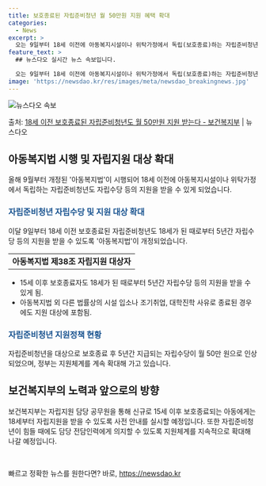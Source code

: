 ```yaml
---
title: 보호종료된 자립준비청년 월 50만원 지원 혜택 확대
categories:
  - News
excerpt: >
  오는 9일부터 18세 이전에 아동복지시설이나 위탁가정에서 독립(보호종료)하는 자립준비청년도 자립수당 등의 지…
feature_text: >
  ## 뉴스다오 실시간 뉴스 속보입니다.

  오는 9일부터 18세 이전에 아동복지시설이나 위탁가정에서 독립(보호종료)하는 자립준비청년도 자립수당 등의 지…
image: 'https://newsdao.kr/res/images/meta/newsdao_breakingnews.jpg'
---
```


![뉴스다오 속보](https://newsdao.kr/res/images/meta/newsdao_breakingnews.jpg)

<p>출처: <a href="https://newsdao.kr/3127" rel="dofollow">18세 이전 보호종료된 자립준비청년도 월 50만원 지원 받는다 - 보건복지부</a> | 뉴스다오</p>

<h2 data-ke-size="size26">아동복지법 시행 및 자립지원 대상 확대</h2>
<p data-ke-size="size16">올해 9월부터 개정된 '아동복지법'이 시행되어 18세 이전에 아동복지시설이나 위탁가정에서 독립하는 자립준비청년도 자립수당 등의 지원을 받을 수 있게 되었습니다.</p>

<h3><b><span style="color: #1a5490;">자립준비청년 자립수당 및 지원 대상 확대</span></b></h3>
<p data-ke-size="size16">이달 9일부터 18세 이전 보호종료된 자립준비청년도 18세가 된 때로부터 5년간 자립수당 등의 지원을 받을 수 있도록 '아동복지법'이 개정되었습니다.</p>
<table>
	<tr>
		<td style="text-align: center; height: 17px;"><b>아동복지법 제38조 자립지원 대상자</b></td>
	</tr>
</table>
<ul>
	<li>15세 이후 보호종료자도 18세가 된 때로부터 5년간 자립수당 등의 지원을 받을 수 있게 됨.</li>
	<li>아동복지법 외 다른 법률상의 시설 입소나 조기취업, 대학진학 사유로 종료된 경우에도 지원 대상에 포함됨.</li>
</ul>

<h3><b><span style="color: #1a5490;">자립준비청년 지원정책 현황</span></b></h3>
<p data-ke-size="size16">자립준비청년을 대상으로 보호종료 후 5년간 지급되는 자립수당이 월 50만 원으로 인상되었으며, 정부는 지원체계를 계속 확대해 가고 있습니다.</p>

<h2 data-ke-size="size26">보건복지부의 노력과 앞으로의 방향</h2>
<p data-ke-size="size16">보건복지부는 자립지원 담당 공무원을 통해 신규로 15세 이후 보호종료되는 아동에게는 18세부터 자립지원을 받을 수 있도록 사전 안내를 실시할 예정입니다. 또한 자립준비청년이 힘들 때에도 담당 전담인력에게 의지할 수 있도록 지원체계를 지속적으로 확대해 나갈 예정입니다.</p>
<p data-ke-size="size16">&nbsp;</p> 

빠르고 정확한 뉴스를 원한다면? 바로, <a href="https://newsdao.kr" rel="dofollow">https://newsdao.kr</a>


